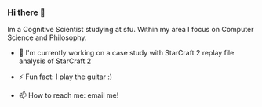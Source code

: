 ### Hi there 👋

Im a Cognitive Scientist studying at sfu. Within my area I focus on Computer Science and Philosophy.

- 🔭 I'm currently working on a case study with StarCraft 2 replay file analysis of StarCraft 2 
- ⚡ Fun fact: I play the guitar :) 


- 📫 How to reach me: email me!


<!--
**sleepyloris/sleepyloris** is a ✨ _special_ ✨ repository because its `README.md` (this file) appears on your GitHub profile.

Here are some ideas to get you started:

- 🔭 I’m currently working on ...
- 🌱 I’m currently learning ...
- 👯 I’m looking to collaborate on ...


- 🤔 I’m looking for help with ...
- 💬 Ask me about ...
- 📫 How to reach me: ...
- 😄 Pronouns: ...
- ⚡ Fun fact: ...
-->
